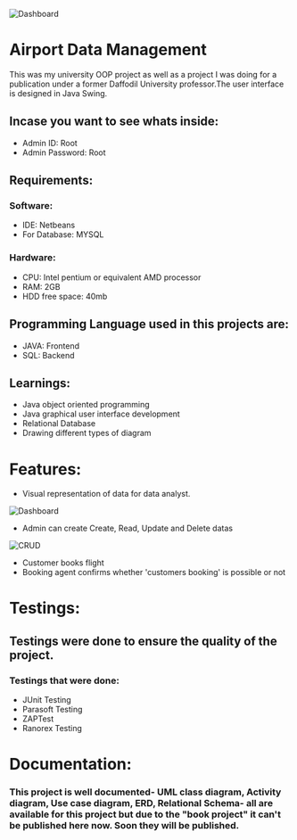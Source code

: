 ![Dashboard](https://github.com/yeamin21/Airport_Data_Management/blob/master/src/warehouse/resourses/DashboardSS.png)

# Airport Data Management

 This was my university OOP project as well as a project I was doing for a publication under a former Daffodil University professor.The user interface is designed in Java Swing. 

## Incase you want to see whats inside:
* Admin ID: Root
* Admin Password: Root
## Requirements:
 ### Software:
* IDE: Netbeans
* For Database: MYSQL
### Hardware: 
* CPU: Intel pentium or equivalent AMD processor
* RAM: 2GB
* HDD free space: 40mb
 
## Programming Language used in this projects are:
* JAVA: Frontend
* SQL: Backend

## Learnings:
* Java object oriented programming
* Java graphical user interface development
* Relational Database
* Drawing different types of diagram

# Features:
* Visual representation of data for data analyst.

![Dashboard](https://github.com/yeamin21/Airport_Data_Management/blob/master/src/warehouse/resourses/DashboardSS.png)

*  Admin can create Create, Read, Update and Delete datas

![CRUD](https://github.com/yeamin21/Airport_Data_Management/blob/master/src/warehouse/resourses/SS_manageAirport.png)

* Customer books flight
* Booking agent confirms whether 'customers booking' is possible or not


# Testings:
## Testings were done to ensure the quality of the project.
### Testings that were done:
* JUnit Testing
* Parasoft Testing
* ZAPTest
* Ranorex Testing

# Documentation:

### This project is well documented- UML class diagram, Activity diagram, Use case diagram, ERD, Relational Schema- all are available for this project but due to the "book project" it can't be published here now. Soon they will be published.
